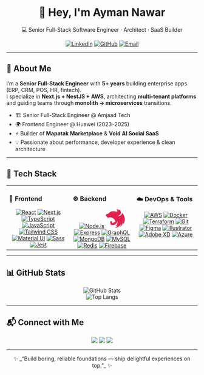 <!-- GitHub Profile README for Ayman Nawar -->

<div align="center">

# 👋 Hey, I'm **Ayman Nawar**  
💻 Senior Full-Stack Software Engineer · Architect · SaaS Builder  

[![LinkedIn](https://img.shields.io/badge/LinkedIn-0077B5?logo=linkedin&logoColor=white)](https://www.linkedin.com/in/ayman-nawwar-573606246) 
[![GitHub](https://img.shields.io/badge/GitHub-darkMagicCode-181717?logo=github)](https://github.com/darkMagicCode) 
[![Email](https://img.shields.io/badge/Email-aymannawwar22%40gmail.com-red?logo=gmail&logoColor=white)](mailto:aymannawwar22@gmail.com)  

</div>

---

## 🚀 About Me
I’m a **Senior Full-Stack Engineer** with **5+ years** building enterprise apps (ERP, CRM, POS, HR, fintech).  
I specialize in **Next.js + NestJS + AWS**, architecting **multi-tenant platforms** and guiding teams through **monolith → microservices** transitions.  

- 🏗️ Senior Full-Stack Engineer @ Amjaad Tech  
- 🌍 Frontend Engineer @ Huawei (2023–2025)  
- ⚡ Builder of **Mapatak Marketplace** & **Void AI Social SaaS**  
- 💡 Passionate about performance, developer experience & clean architecture  

---

## 🧩 Tech Stack

<table><tr><td valign="top" width="33%">

### 🎨 Frontend
<div align="center">  
<a href="https://reactjs.org/"><img src="https://profilinator.rishav.dev/skills-assets/react-original-wordmark.svg" height="50" alt="React" /></a>  
<a href="https://nextjs.org/"><img src="https://profilinator.rishav.dev/skills-assets/nextjs.png" height="50" alt="Next.js" /></a>  
<a href="https://www.typescriptlang.org/"><img src="https://profilinator.rishav.dev/skills-assets/typescript-original.svg" height="50" alt="TypeScript" /></a>  
<a href="https://www.javascript.com/"><img src="https://profilinator.rishav.dev/skills-assets/javascript-original.svg" height="50" alt="JavaScript" /></a>  
<a href="https://tailwindcss.com/"><img src="https://profilinator.rishav.dev/skills-assets/tailwindcss.svg" height="50" alt="Tailwind CSS" /></a>  
<a href="https://mui.com/"><img src="https://profilinator.rishav.dev/skills-assets/mui.png" height="50" alt="Material UI" /></a>  
<a href="https://sass-lang.com/"><img src="https://profilinator.rishav.dev/skills-assets/sass-original.svg" height="50" alt="Sass" /></a>  
<a href="https://jestjs.io/"><img src="https://profilinator.rishav.dev/skills-assets/jest.svg" height="50" alt="Jest" /></a>  
</div>

</td><td valign="top" width="33%">

### ⚙️ Backend
<div align="center">  
<a href="https://nodejs.org/"><img src="https://profilinator.rishav.dev/skills-assets/nodejs-original-wordmark.svg" height="50" alt="Node.js" /></a>  
<a href="https://nestjs.com/"><img src="https://raw.githubusercontent.com/devicons/devicon/master/icons/nestjs/nestjs-plain.svg" height="50" alt="NestJS" /></a>  
<a href="https://expressjs.com/"><img src="https://profilinator.rishav.dev/skills-assets/express-original-wordmark.svg" height="50" alt="Express" /></a>  
<a href="https://graphql.org/"><img src="https://profilinator.rishav.dev/skills-assets/graphql.png" height="50" alt="GraphQL" /></a>  
<a href="https://www.mongodb.com/"><img src="https://profilinator.rishav.dev/skills-assets/mongodb-original-wordmark.svg" height="50" alt="MongoDB" /></a>  
<a href="https://www.mysql.com/"><img src="https://profilinator.rishav.dev/skills-assets/mysql-original-wordmark.svg" height="50" alt="MySQL" /></a>  
<a href="https://redis.io/"><img src="https://profilinator.rishav.dev/skills-assets/redis-original-wordmark.svg" height="50" alt="Redis" /></a>  
<a href="https://firebase.google.com/"><img src="https://profilinator.rishav.dev/skills-assets/firebase.png" height="50" alt="Firebase" /></a>  
</div>

</td><td valign="top" width="33%">

### ☁️ DevOps & Tools
<div align="center">  
<a href="https://aws.amazon.com/"><img src="https://profilinator.rishav.dev/skills-assets/amazonwebservices-original-wordmark.svg" height="50" alt="AWS" /></a>  
<a href="https://www.docker.com/"><img src="https://profilinator.rishav.dev/skills-assets/docker-original-wordmark.svg" height="50" alt="Docker" /></a>  
<a href="https://www.terraform.io/"><img src="https://cdn.worldvectorlogo.com/logos/terraform-enterprise.svg" height="50" alt="Terraform" /></a>  
<a href="https://git-scm.com/"><img src="https://profilinator.rishav.dev/skills-assets/git-scm-icon.svg" height="50" alt="Git" /></a>  
<a href="https://figma.com/"><img src="https://profilinator.rishav.dev/skills-assets/figma-icon.svg" height="50" alt="Figma" /></a>  
<a href="https://www.adobe.com/products/illustrator.html"><img src="https://profilinator.rishav.dev/skills-assets/adobe_illustrator-icon.svg" height="50" alt="Illustrator" /></a>  
<a href="https://www.adobe.com/products/xd.html"><img src="https://profilinator.rishav.dev/skills-assets/adobexd.png" height="50" alt="Adobe XD" /></a>  
<a href="https://azure.microsoft.com/"><img src="https://profilinator.rishav.dev/skills-assets/microsoft_azure-icon.svg" height="50" alt="Azure" /></a>  
</div>

</td></tr></table>  

---

## 📊 GitHub Stats

<div align="center">

![GitHub Stats](https://github-readme-stats.vercel.app/api?username=darkMagicCode&show_icons=true&theme=tokyonight&hide_border=true)  
![Top Langs](https://github-readme-stats.vercel.app/api/top-langs/?username=darkMagicCode&layout=compact&theme=tokyonight&hide_border=true)

</div>

---

## 📬 Connect with Me
<div align="center">
<a href="https://www.linkedin.com/in/ayman-nawwar-573606246"><img src="https://img.shields.io/badge/LinkedIn-0077B5?logo=linkedin&logoColor=white&style=for-the-badge" /></a>  
<a href="mailto:aymannawwar22@gmail.com"><img src="https://img.shields.io/badge/Email-D14836?logo=gmail&logoColor=white&style=for-the-badge" /></a>  
<a href="https://github.com/darkMagicCode"><img src="https://img.shields.io/badge/GitHub-181717?logo=github&logoColor=white&style=for-the-badge" /></a>  
</div>  

---

<div align="center">
✨ _“Build boring, reliable foundations — ship delightful experiences on top.”_ ✨
</div>
